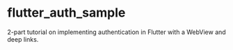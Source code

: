 # flutter_auth_sample
2-part tutorial on implementing authentication in Flutter with a WebView and deep links.
